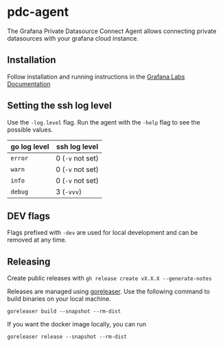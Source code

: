 # pdc-agent

The Grafana Private Datasource Connect Agent allows connecting private datasources with your grafana cloud instance.

## Installation

Follow installation and running instructions in the [Grafana Labs Documentation](https://grafana.com/docs/grafana-cloud/data-configuration/configure-private-datasource-connect/)

## Setting the ssh log level

Use the `-log.level` flag. Run the agent with the `-help` flag to see the possible values.

| go log level | ssh log level    |
| ------------ | ---------------- |
| `error`      | 0 (`-v` not set) |
| `warn`       | 0 (`-v` not set) |
| `info`       | 0 (`-v` not set) |
| `debug`      | 3 (`-vvv`)       |

## DEV flags

Flags prefixed with `-dev` are used for local development and can be removed at any time.

## Releasing

Create public releases with `gh release create vX.X.X --generate-notes`

Releases are managed using [goreleaser](https://goreleaser.com/). Use the following command to build binaries on your local machine.

```
goreleaser build --snapshot --rm-dist
```

If you want the docker image locally, you can run

```
goreleaser release --snapshot --rm-dist
```
